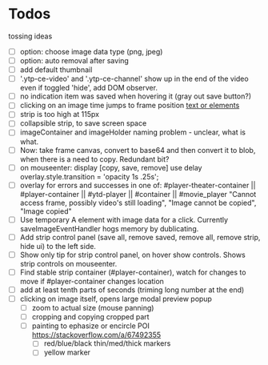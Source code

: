 # Todos

tossing ideas

- [ ] option: choose image data type (png, jpeg)
- [ ] option: auto removal after saving
- [ ] add default thumbnail
      <div class="ytp-cued-thumbnail-overlay-image" style="background-image: url(&quot;https://i1.ytimg.com/vi/cSwLlWnmfZ8/hqdefault.jpg&quot;);"></div>
- [ ] '.ytp-ce-video' and '.ytp-ce-channel' show up in the end of the video even if toggled 'hide', add DOM observer.
- [ ] no indication item was saved when hovering it (gray out save button?)
- [ ] clicking on an image time jumps to frame position <a id="..." class="..." href="/watch?v=muNHOdngnpI&amp;t=2178s">text or elements</a>
- [ ] strip is too high at 115px
- [ ] collapsible strip, to save screen space
- [ ] imageContainer and imageHolder naming problem - unclear, what is what.
- [ ] Now: take frame canvas, convert to base64 and then convert it to blob, when there is a need to copy. Redundant bit?
- [ ] on mouseenter: display [copy, save, remove]
      use delay overlay.style.transition = 'opacity 1s .25s';
- [ ] overlay for errors and successes in one of:
      #player-theater-container || #player-container || #ytd-player || #container || #movie_player
      "Cannot access frame, possibly video's still loading",
      "Image cannot be copied",
      "Image copied"
- [ ] Use temporary A element with image data for a click. Currently saveImageEventHandler hogs memory by dublicating.
- [ ] Add strip control panel (save all, remove saved, remove all, remove strip, hide ui) to the left side.
- [ ] Show only tip for strip control panel, on hover show controls. Shows strip controls on mouseenter.
- [ ] Find stable strip container (#player-container), watch for changes to move if #player-container changes location
- [ ] add at least tenth parts of seconds (triming long number at the end)
- [ ] clicking on image itself, opens large modal preview popup
  - [ ] zoom to actual size (mouse panning)
  - [ ] cropping and copying cropped part
  - [ ] painting to ephasize or encircle POI https://stackoverflow.com/a/67492355
    - [ ] red/blue/black thin/med/thick markers
    - [ ] yellow marker
